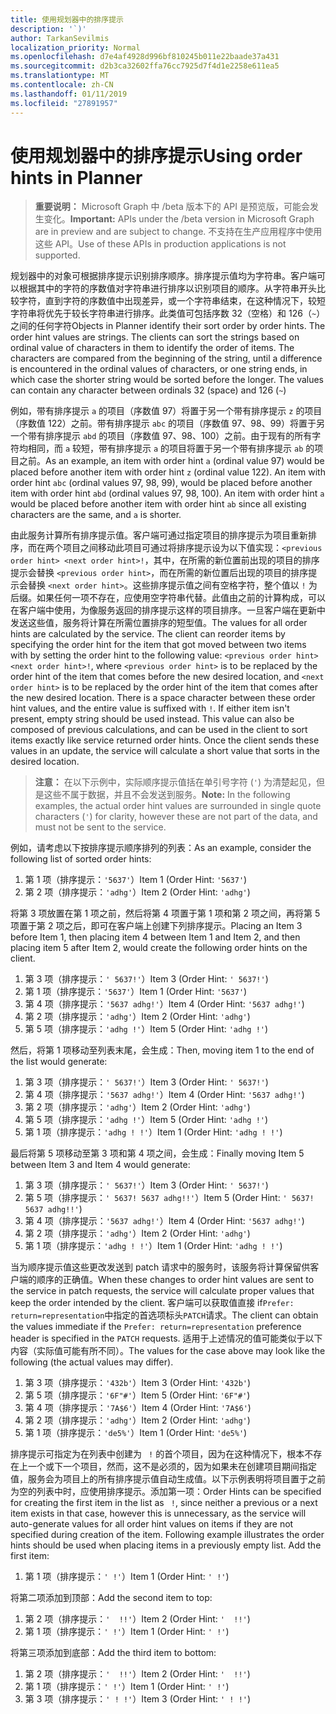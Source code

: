 ```yaml
---
title: 使用规划器中的排序提示
description: '`)'
author: TarkanSevilmis
localization_priority: Normal
ms.openlocfilehash: d7e4af4928d996bf810245b011e22baade37a431
ms.sourcegitcommit: d2b3ca32602ffa76cc7925d7f4d1e2258e611ea5
ms.translationtype: MT
ms.contentlocale: zh-CN
ms.lasthandoff: 01/11/2019
ms.locfileid: "27891957"
---
```

# <a name="using-order-hints-in-planner"></a><span data-ttu-id="14591-103">使用规划器中的排序提示</span><span class="sxs-lookup"><span data-stu-id="14591-103">Using order hints in Planner</span></span>

> <span data-ttu-id="14591-104">**重要说明：** Microsoft Graph 中 /beta 版本下的 API 是预览版，可能会发生变化。</span><span class="sxs-lookup"><span data-stu-id="14591-104">**Important:** APIs under the /beta version in Microsoft Graph are in preview and are subject to change.</span></span> <span data-ttu-id="14591-105">不支持在生产应用程序中使用这些 API。</span><span class="sxs-lookup"><span data-stu-id="14591-105">Use of these APIs in production applications is not supported.</span></span>

<span data-ttu-id="14591-p102">规划器中的对象可根据排序提示识别排序顺序。排序提示值均为字符串。客户端可以根据其中的字符的序数值对字符串进行排序以识别项目的顺序。从字符串开头比较字符，直到字符的序数值中出现差异，或一个字符串结束，在这种情况下，较短字符串将优先于较长字符串进行排序。此类值可包括序数 32（空格）和 126（`~`）之间的任何字符</span><span class="sxs-lookup"><span data-stu-id="14591-p102">Objects in Planner identify their sort order by order hints. The order hint values are strings. The clients can sort the strings based on ordinal value of characters in them to identify the order of items. The characters are compared from the beginning of the string, until a difference is encountered in the ordinal values of characters, or one string ends, in which case the shorter string would be sorted before the longer. The values can contain any character between ordinals 32 (space) and 126 (`~`)</span></span>

<span data-ttu-id="14591-p103">例如，带有排序提示 `a` 的项目（序数值 97）将置于另一个带有排序提示 `z` 的项目（序数值 122）之前。带有排序提示 `abc` 的项目（序数值 97、98、99）将置于另一个带有排序提示 `abd` 的项目（序数值 97、98、100）之前。由于现有的所有字符均相同，而 `a` 较短，带有排序提示 `a` 的项目将置于另一个带有排序提示 `ab` 的项目之前。</span><span class="sxs-lookup"><span data-stu-id="14591-p103">As an example, an item with order hint `a` (ordinal value 97) would be placed before another item with order hint `z` (ordinal value 122). An item with order hint `abc` (ordinal values 97, 98, 99), would be placed before another item with order hint `abd` (ordinal values 97, 98, 100). An item with order hint `a` would be placed before another item with order hint `ab` since all existing characters are the same, and `a` is shorter.</span></span>

<span data-ttu-id="14591-p104">由此服务计算所有排序提示值。客户端可通过指定项目的排序提示为项目重新排序，而在两个项目之间移动此项目可通过将排序提示设为以下值实现：`<previous order hint> <next order hint>!`，其中，在所需的新位置前出现的项目的排序提示会替换 `<previous order hint>`，而在所需的新位置后出现的项目的排序提示会替换 `<next order hint>`。这些排序提示值之间有空格字符，整个值以 `!` 为后缀。如果任何一项不存在，应使用空字符串代替。此值由之前的计算构成，可以在客户端中使用，为像服务返回的排序提示这样的项目排序。一旦客户端在更新中发送这些值，服务将计算在所需位置排序的短型值。</span><span class="sxs-lookup"><span data-stu-id="14591-p104">The values for all order hints are calculated by the service. The client can reorder items by specifying the order hint for the item that got moved between two items with by setting the order hint to the following value: `<previous order hint> <next order hint>!`, where `<previous order hint>` is to be replaced by the order hint of the item that comes before the new desired location, and `<next order hint>` is to be replaced by the order hint of the item that comes after the new desired location. There is a space character between these order hint values, and the entire value is suffixed with `!`. If either item isn't present, empty string should be used instead. This value can also be composed of previous calculations, and can be used in the client to sort items exactly like service returned order hints. Once the client sends these values in an update, the service will calculate a short value that sorts in the desired location.</span></span>

> <span data-ttu-id="14591-120">**注意：** 在以下示例中，实际顺序提示值括在单引号字符 (`'`) 为清楚起见，但是这些不属于数据，并且不会发送到服务。</span><span class="sxs-lookup"><span data-stu-id="14591-120">**Note:** In the following examples, the actual order hint values are surrounded in single quote characters (`'`) for clarity, however these are not part of the data, and must not be sent to the service.</span></span>
 
<span data-ttu-id="14591-121">例如，请考虑以下按排序提示顺序排列的列表：</span><span class="sxs-lookup"><span data-stu-id="14591-121">As an example, consider the following list of sorted order hints:</span></span>

1. <span data-ttu-id="14591-122">第 1 项（排序提示：`'5637'`）</span><span class="sxs-lookup"><span data-stu-id="14591-122">Item 1 (Order Hint: `'5637'`)</span></span>
2. <span data-ttu-id="14591-123">第 2 项（排序提示：`'adhg'`）</span><span class="sxs-lookup"><span data-stu-id="14591-123">Item 2 (Order Hint: `'adhg'`)</span></span>

<span data-ttu-id="14591-124">将第 3 项放置在第 1 项之前，然后将第 4 项置于第 1 项和第 2 项之间，再将第 5 项置于第 2 项之后，即可在客户端上创建下列排序提示。</span><span class="sxs-lookup"><span data-stu-id="14591-124">Placing an Item 3 before Item 1, then placing item 4 between Item 1 and Item 2, and then placing item 5 after Item 2, would create the following order hints on the client.</span></span> 

1. <span data-ttu-id="14591-125">第 3 项（排序提示：`' 5637!'`）</span><span class="sxs-lookup"><span data-stu-id="14591-125">Item 3 (Order Hint: `' 5637!'`)</span></span>
2. <span data-ttu-id="14591-126">第 1 项（排序提示：`'5637'`）</span><span class="sxs-lookup"><span data-stu-id="14591-126">Item 1 (Order Hint: `'5637'`)</span></span>
3. <span data-ttu-id="14591-127">第 4 项（排序提示：`'5637 adhg!'`）</span><span class="sxs-lookup"><span data-stu-id="14591-127">Item 4 (Order Hint: `'5637 adhg!'`)</span></span>
4. <span data-ttu-id="14591-128">第 2 项（排序提示：`'adhg'`）</span><span class="sxs-lookup"><span data-stu-id="14591-128">Item 2 (Order Hint: `'adhg'`)</span></span>
5. <span data-ttu-id="14591-129">第 5 项（排序提示：`'adhg !'`）</span><span class="sxs-lookup"><span data-stu-id="14591-129">Item 5 (Order Hint: `'adhg !'`)</span></span>

<span data-ttu-id="14591-130">然后，将第 1 项移动至列表末尾，会生成：</span><span class="sxs-lookup"><span data-stu-id="14591-130">Then, moving item 1 to the end of the list would generate:</span></span>

1. <span data-ttu-id="14591-131">第 3 项（排序提示：`' 5637!'`）</span><span class="sxs-lookup"><span data-stu-id="14591-131">Item 3 (Order Hint: `' 5637!'`)</span></span>
2. <span data-ttu-id="14591-132">第 4 项（排序提示：`'5637 adhg!'`）</span><span class="sxs-lookup"><span data-stu-id="14591-132">Item 4 (Order Hint: `'5637 adhg!'`)</span></span>
3. <span data-ttu-id="14591-133">第 2 项（排序提示：`'adhg'`）</span><span class="sxs-lookup"><span data-stu-id="14591-133">Item 2 (Order Hint: `'adhg'`)</span></span>
4. <span data-ttu-id="14591-134">第 5 项（排序提示：`'adhg !'`）</span><span class="sxs-lookup"><span data-stu-id="14591-134">Item 5 (Order Hint: `'adhg !'`)</span></span>
5. <span data-ttu-id="14591-135">第 1 项（排序提示：`'adhg ! !'`）</span><span class="sxs-lookup"><span data-stu-id="14591-135">Item 1 (Order Hint: `'adhg ! !'`)</span></span>

<span data-ttu-id="14591-136">最后将第 5 项移动至第 3 项和第 4 项之间，会生成：</span><span class="sxs-lookup"><span data-stu-id="14591-136">Finally moving Item 5 between Item 3 and Item 4 would generate:</span></span>

1. <span data-ttu-id="14591-137">第 3 项（排序提示：`' 5637!'`）</span><span class="sxs-lookup"><span data-stu-id="14591-137">Item 3 (Order Hint: `' 5637!'`)</span></span>
2. <span data-ttu-id="14591-138">第 5 项（排序提示：`' 5637! 5637 adhg!!'`）</span><span class="sxs-lookup"><span data-stu-id="14591-138">Item 5 (Order Hint: `' 5637! 5637 adhg!!'`)</span></span>
3. <span data-ttu-id="14591-139">第 4 项（排序提示：`'5637 adhg!'`）</span><span class="sxs-lookup"><span data-stu-id="14591-139">Item 4 (Order Hint: `'5637 adhg!'`)</span></span>
4. <span data-ttu-id="14591-140">第 2 项（排序提示：`'adhg'`）</span><span class="sxs-lookup"><span data-stu-id="14591-140">Item 2 (Order Hint: `'adhg'`)</span></span>
5. <span data-ttu-id="14591-141">第 1 项（排序提示：`'adhg ! !'`）</span><span class="sxs-lookup"><span data-stu-id="14591-141">Item 1 (Order Hint: `'adhg ! !'`)</span></span>

<span data-ttu-id="14591-142">当为顺序提示值这些更改发送到 patch 请求中的服务时，该服务将计算保留供客户端的顺序的正确值。</span><span class="sxs-lookup"><span data-stu-id="14591-142">When these changes to order hint values are sent to the service in patch requests, the service will calculate proper values that keep the order intended by the client.</span></span> <span data-ttu-id="14591-143">客户端可以获取值直接 if`Prefer: return=representation`中指定的首选项标头`PATCH`请求。</span><span class="sxs-lookup"><span data-stu-id="14591-143">The client can obtain the values immediate if the `Prefer: return=representation` preference header is specified in the `PATCH` requests.</span></span> <span data-ttu-id="14591-144">适用于上述情况的值可能类似于以下内容（实际值可能有所不同）。</span><span class="sxs-lookup"><span data-stu-id="14591-144">The values for the case above may look like the following (the actual values may differ).</span></span> 

1. <span data-ttu-id="14591-145">第 3 项（排序提示：`'432b'`）</span><span class="sxs-lookup"><span data-stu-id="14591-145">Item 3 (Order Hint: `'432b'`)</span></span>
2. <span data-ttu-id="14591-146">第 5 项（排序提示：`'6F"#'`）</span><span class="sxs-lookup"><span data-stu-id="14591-146">Item 5 (Order Hint: `'6F"#'`)</span></span>
3. <span data-ttu-id="14591-147">第 4 项（排序提示：`'7A$6'`）</span><span class="sxs-lookup"><span data-stu-id="14591-147">Item 4 (Order Hint: `'7A$6'`)</span></span>
4. <span data-ttu-id="14591-148">第 2 项（排序提示：`'adhg'`）</span><span class="sxs-lookup"><span data-stu-id="14591-148">Item 2 (Order Hint: `'adhg'`)</span></span>
5. <span data-ttu-id="14591-149">第 1 项（排序提示：`'de5%'`）</span><span class="sxs-lookup"><span data-stu-id="14591-149">Item 1 (Order Hint: `'de5%'`)</span></span>

<span data-ttu-id="14591-p106">排序提示可指定为在列表中创建为 ` !` 的首个项目，因为在这种情况下，根本不存在上一个或下一个项目，然而，这不是必须的，因为如果未在创建项目期间指定值，服务会为项目上的所有排序提示值自动生成值。以下示例表明将项目置于之前为空的列表中时，应使用排序提示。添加第一项：</span><span class="sxs-lookup"><span data-stu-id="14591-p106">Order Hints can be specified for creating the first item in the list as ` !`, since neither a previous or a next item exists in that case, however this is unnecessary, as the service will auto-generate values for all order hint values on items if they are not specified during creation of the item. Following example illustrates the order hints should be used when placing items in a previously empty list. Add the first item:</span></span>

1. <span data-ttu-id="14591-153">第 1 项（排序提示：`' !'`）</span><span class="sxs-lookup"><span data-stu-id="14591-153">Item 1 (Order Hint: `' !'`)</span></span>

<span data-ttu-id="14591-154">将第二项添加到顶部：</span><span class="sxs-lookup"><span data-stu-id="14591-154">Add the second item to top:</span></span>

1. <span data-ttu-id="14591-155">第 2 项（排序提示：`'  !!'`）</span><span class="sxs-lookup"><span data-stu-id="14591-155">Item 2 (Order Hint: `'  !!'`)</span></span>
2. <span data-ttu-id="14591-156">第 1 项（排序提示：`' !'`）</span><span class="sxs-lookup"><span data-stu-id="14591-156">Item 1 (Order Hint: `' !'`)</span></span>

<span data-ttu-id="14591-157">将第三项添加到底部：</span><span class="sxs-lookup"><span data-stu-id="14591-157">Add the third item to bottom:</span></span>

1. <span data-ttu-id="14591-158">第 2 项（排序提示：`'  !!'`）</span><span class="sxs-lookup"><span data-stu-id="14591-158">Item 2 (Order Hint: `'  !!'`)</span></span>
2. <span data-ttu-id="14591-159">第 1 项（排序提示：`' !'`）</span><span class="sxs-lookup"><span data-stu-id="14591-159">Item 1 (Order Hint: `' !'`)</span></span>
3. <span data-ttu-id="14591-160">第 3 项（排序提示：`' ! !'`）</span><span class="sxs-lookup"><span data-stu-id="14591-160">Item 3 (Order Hint: `' ! !'`)</span></span>







